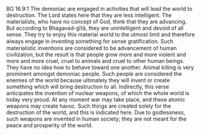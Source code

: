 BG 16.9:1	The demoniac are engaged in activities that will lead the world to destruction. The Lord states here that they are less intelligent. The materialists, who have no concept of God, think that they are advancing. But according to Bhagavad-gītā, they are unintelligent and devoid of all sense. They try to enjoy this material world to the utmost limit and therefore always engage in inventing something for sense gratiﬁcation. Such materialistic inventions are considered to be advancement of human civilization, but the result is that people grow more and more violent and more and more cruel, cruel to animals and cruel to other human beings. They have no idea how to behave toward one another. Animal killing is very prominent amongst demoniac people. Such people are considered the enemies of the world because ultimately they will invent or create something which will bring destruction to all. Indirectly, this verse anticipates the invention of nuclear weapons, of which the whole world is today very proud. At any moment war may take place, and these atomic weapons may create havoc. Such things are created solely for the destruction of the world, and this is indicated here. Due to godlessness, such weapons are invented in human society; they are not meant for the peace and prosperity of the world.